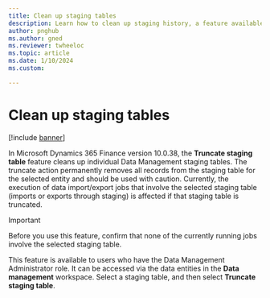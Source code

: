 ```yaml
---
title: Clean up staging tables
description: Learn how to clean up staging history, a feature available to users who have the Data Management Administrator role.
author: pnghub
ms.author: gned
ms.reviewer: twheeloc
ms.topic: article
ms.date: 1/10/2024
ms.custom:

---
```


# Clean up staging tables

[!include [banner](../includes/banner.md)]

In Microsoft Dynamics 365 Finance version 10.0.38, the **Truncate staging table** feature cleans up individual Data Management staging tables. The truncate action permanently removes all records from the staging table for the selected entity and should be used with caution. Currently, the execution of data import/export jobs that involve the selected staging table (imports or exports through staging) is affected if that staging table is truncated.

> [!IMPORTANT]
> Before you use this feature, confirm that none of the currently running jobs involve the selected staging table.

This feature is available to users who have the Data Management Administrator role. It can be accessed via the data entities in the **Data management** workspace. Select a staging table, and then select **Truncate staging table**.
